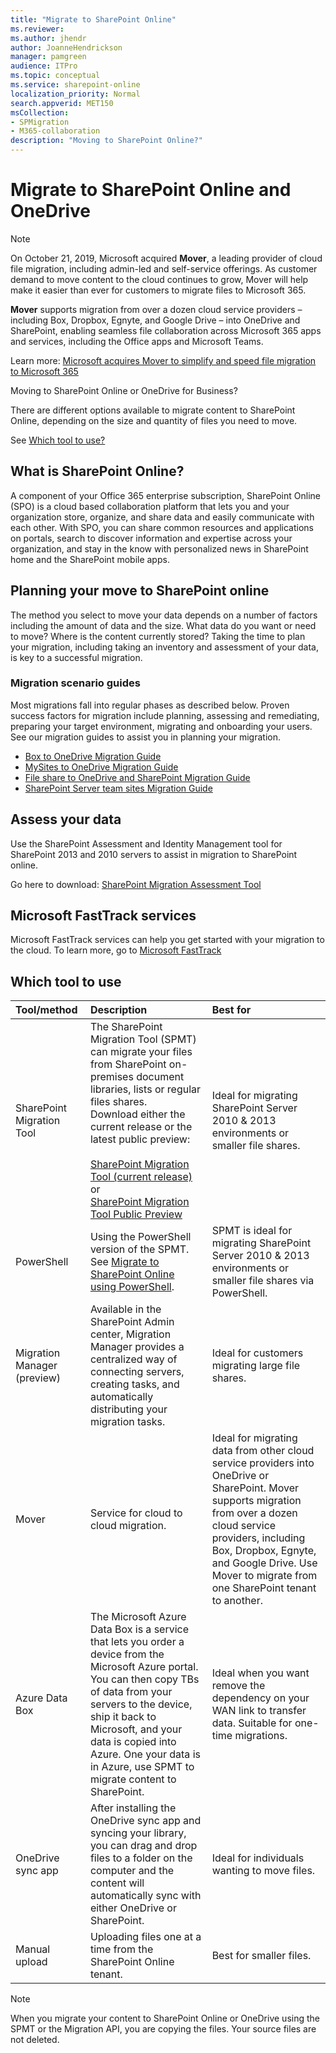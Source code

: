 ```yaml
---
title: "Migrate to SharePoint Online"
ms.reviewer: 
ms.author: jhendr
author: JoanneHendrickson
manager: pamgreen
audience: ITPro
ms.topic: conceptual
ms.service: sharepoint-online
localization_priority: Normal
search.appverid: MET150
msCollection: 
- SPMigration
- M365-collaboration
description: "Moving to SharePoint Online?"
---
```


# Migrate to SharePoint Online and OneDrive


>[!Note]
> On October 21, 2019, Microsoft acquired **Mover**, a leading provider of cloud file migration, including admin-led and self-service offerings. As customer demand to move content to the cloud continues to grow, Mover will help make it easier than ever for customers to migrate files to Microsoft 365.
>
>**Mover** supports migration from over a dozen cloud service providers – including Box, Dropbox, Egnyte, and Google Drive – into OneDrive and SharePoint, enabling seamless file collaboration across Microsoft 365 apps and services, including the Office apps and Microsoft Teams.
>
>Learn more:  [Microsoft acquires Mover to simplify and speed file migration to Microsoft 365](https://aka.ms/migration/news)


Moving to SharePoint Online or OneDrive for Business?

There are different options available to migrate content to SharePoint Online, depending on the size and quantity of files you need to move.

See [Which tool to use?](#which-tool-to-use) 
  
## What is SharePoint Online?

A component of your Office 365 enterprise subscription, SharePoint Online (SPO) is a cloud based collaboration platform that lets you and your organization store, organize, and share data and easily communicate with each other. With SPO, you can share common resources and applications on portals, search to discover information and expertise across your organization, and stay in the know with personalized news in SharePoint home and the SharePoint mobile apps.
  
## Planning your move to SharePoint online

The method you select to move your data depends on a number of factors including the amount of data and the size. What data do you want or need to move? Where is the content currently stored? Taking the time to plan your migration, including taking an inventory and assessment of your data, is key to a successful migration.

### Migration scenario guides

Most migrations fall into regular phases as described below. Proven success factors for migration include planning, assessing and remediating, preparing your target environment, migrating and onboarding your users.  See our migration guides to assist you in planning your migration.

- [Box to OneDrive Migration Guide](https://docs.microsoft.com/sharepointmigration/box-to-onedrive-and-sharepoint-migration-guide)
- [MySites to OneDrive Migration Guide](https://docs.microsoft.com/sharepointmigration/mysites-to-onedrive-migration-guide)
- [File share to OneDrive and SharePoint Migration Guide](https://docs.microsoft.com/sharepointmigration/fileshare-to-odsp-migration-guide)
- [SharePoint Server team sites Migration Guide](https://docs.microsoft.com/sharepointmigration/sp-teams-sites-migration-guide)

## Assess your data

  Use the SharePoint Assessment and Identity Management tool for SharePoint 2013 and 2010 servers to assist in migration to SharePoint online.

  Go here to download: [SharePoint Migration Assessment Tool](https://www.microsoft.com/download/details.aspx?id=53598)

## Microsoft FastTrack services

Microsoft FastTrack services can help you get started with your migration to the cloud. To learn more, go to [Microsoft FastTrack](https://fasttrack.microsoft.com/about)

## Which tool to use

|**Tool/method**|**Description**|**Best for**|
|:-----|:-----|:-----|
|SharePoint Migration Tool|The SharePoint Migration Tool (SPMT) can migrate your files from SharePoint on-premises document libraries, lists or regular files shares.</br>Download either the current release or the latest public preview: </br></br>[SharePoint Migration Tool (current release)](http://spmtreleasescus.blob.core.windows.net/install/default.htm) or </br>[SharePoint Migration Tool Public Preview](https://spmtreleasescus.blob.core.windows.net/betainstall/default.htm)|Ideal for migrating SharePoint Server 2010 & 2013 environments or smaller file shares.|
|PowerShell|Using the PowerShell version of the SPMT. See [Migrate to SharePoint Online using PowerShell](https://docs.microsoft.com/sharepointmigration/overview-spmt-ps-cmdlets).|SPMT is ideal for migrating SharePoint Server 2010 & 2013 environments or smaller file shares via PowerShell. |
|Migration Manager (preview)|Available in the SharePoint Admin center, Migration Manager provides a centralized way of connecting servers, creating tasks, and automatically distributing your migration tasks.|Ideal for customers migrating large file shares.|
|Mover|Service for cloud to cloud migration.|Ideal for migrating data from other cloud service providers into OneDrive or SharePoint. Mover supports migration from over a dozen cloud service providers, including Box, Dropbox, Egnyte, and Google Drive. Use Mover to migrate from one SharePoint tenant to another.|
|Azure Data Box| The Microsoft Azure Data Box is a service that lets you order a device from the Microsoft Azure portal. You can then copy TBs of data from your servers to the device, ship it back to Microsoft, and your data is copied into Azure. One your data is in Azure, use SPMT to migrate content to SharePoint. |Ideal when you want remove the dependency on your WAN link to transfer data. Suitable for one-time migrations.|
|OneDrive sync app  <br/> |After installing the OneDrive sync app and syncing your library, you can drag and drop files to a folder on the computer and the content will automatically sync with either OneDrive or SharePoint.  <br/> |Ideal for individuals wanting to move files.|
|Manual upload  <br/> |Uploading files one at a time from the SharePoint Online tenant. <br/> |Best for smaller files.|

>[!Note]
>When you migrate your content to SharePoint Online or OneDrive using the SPMT or the Migration API, you are copying the files.  Your source files are not deleted.
